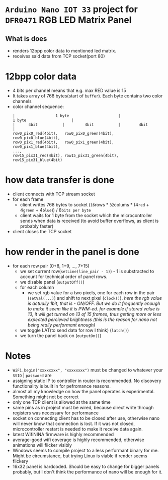 # `Arduino Nano IOT 33` project for `DFR0471` RGB LED Matrix Panel

## What is does
- renders 12bpp color data to mentioned led matrix.
- receives said data from TCP socket(port 80)

# 12bpp color data
- 4 bits per channel means that e.g. max RED value is 15
- It takes array of 768 bytes(start of `buffer`). Each byte contains two color channels
- color channel sequence:
    ```
    |                  1 byte                      |                   1 byte                    |
    |      4bit           |         4bit           |        4bit          |
    row0_pix0_red(4bit),   row0_pix0_green(4bit),   row0_pix0_blue(4bit),
    row0_pix1_red(4bit),   row0_pix1_green(4bit),   row0_pix1_blue(4bit),
    ...,
    row15_pix31_red(4bit), row15_pix31_green(4bit), row15_pix31_blue(4bit)
    ```
# how data transfer is done
- client connects with TCP stream socket
- for each frame
  - client writes 768 bytes to socket (`16`rows * `32`colums * (4`red` + 4`green` + 4`blue`)) / 8`bits per byte`
  - client waits for 1 byte from the socket which the microcontroller sends when data is received (to avoid buffer overflows, as client is probably faster)
- client closes the TCP socket

# how render in the panel is done
- for each row pair (0+8, 1+9, ..., 7+15)
  - we set current row(`setLine(line_pair - 1)`) - 1 is substracted to account for technical order of panel rows.
  - we disable panel (`outputOff()`)
  - for each column
    - we set rgb value for a two pixels, one for each row in the pair (`setVal(...)`) and shift to next pixel (`clock()`).
      _here the rgb value is actually 1bit, that is - ON/OFF. But we do it frequently enough to make it seem like it is PWM-ed.
      for example if stored value is 13, it will get turned on 13 of 15 frames, thus getting more or less expected percieved brightness (this is the reason for nano not being really performant enough)_
  - we toggle LAT(to send data for row I think) (`latch()`)
  - we turn the panel back on (`outputOn()`)

# Notes
- `WiFi.begin("xxxxxxxx", "xxxxxxxx")` must be changed to whatever your `SSID` | `password` are
- assigning static IP to controller in router is recommended. No discovery functionality is built in for pefromance reasons.
- almost all my knowledge on how the panel operates is experimental. Something might not be correct
- only one TCP client is allowed at the same time
- same pins as in project must be wired, because direct write through registers was necessary for performance
- socket on connecting client has to be closed after use, otherwise nano will never know that connection is lost. If it was not closed, microcontroller restart is needed to make it receive data again.
- latest WifiNINA firmware is highly recommended
- average-good wifi coverage is highly recommended, otherwise animations will flicker visibly
- Windows seems to compile project to a less performant binary for me. Might be circumstance, but trying Linux is viable if render seems flickery
- 16x32 panel is hardcoded. Should be easy to change for bigger panels probably, but I don't think the performance of nano will be enough for it.
